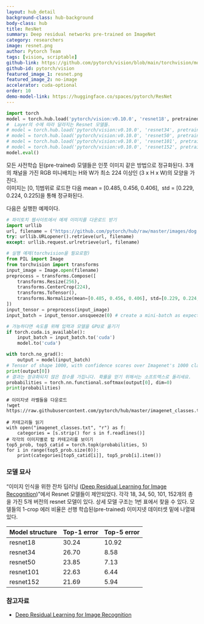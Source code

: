 ```yaml
---
layout: hub_detail
background-class: hub-background
body-class: hub
title: ResNet
summary: Deep residual networks pre-trained on ImageNet
category: researchers
image: resnet.png
author: Pytorch Team
tags: [vision, scriptable]
github-link: https://github.com/pytorch/vision/blob/main/torchvision/models/resnet.py
github-id: pytorch/vision
featured_image_1: resnet.png
featured_image_2: no-image
accelerator: cuda-optional
order: 10
demo-model-link: https://huggingface.co/spaces/pytorch/ResNet
---
```


```python
import torch
model = torch.hub.load('pytorch/vision:v0.10.0', 'resnet18', pretrained=True)
#  Layer의 수에 따라 달라지는 Resnet 모델들.
# model = torch.hub.load('pytorch/vision:v0.10.0', 'resnet34', pretrained=True)
# model = torch.hub.load('pytorch/vision:v0.10.0', 'resnet50', pretrained=True)
# model = torch.hub.load('pytorch/vision:v0.10.0', 'resnet101', pretrained=True)
# model = torch.hub.load('pytorch/vision:v0.10.0', 'resnet152', pretrained=True)
model.eval()
```

모든 사전학습 된(pre-trained) 모델들은 인풋 이미지 같은 방법으로 정규화된다. 3개의 채널을 가진 RGB 미니배치는 H와 W가 최소 224 이상인 (3 x H x W)의 모양을 가진다.  
이미지는 [0, 1]범위로 로드한 다음  mean = [0.485, 0.456, 0.406],  std = [0.229, 0.224, 0.225]을 통해 정규화된다. 

다음은 실행한 예제이다. 

```python
# 파이토치 웹사이트에서 예제 이미지를 다운로드 받기 
import urllib
url, filename = ("https://github.com/pytorch/hub/raw/master/images/dog.jpg", "dog.jpg")
try: urllib.URLopener().retrieve(url, filename)
except: urllib.request.urlretrieve(url, filename)
```

```python
# 실행 예제(torchvision을 필요로함)
from PIL import Image
from torchvision import transforms
input_image = Image.open(filename)
preprocess = transforms.Compose([
    transforms.Resize(256),
    transforms.CenterCrop(224),
    transforms.ToTensor(),
    transforms.Normalize(mean=[0.485, 0.456, 0.406], std=[0.229, 0.224, 0.225]),
])
input_tensor = preprocess(input_image)
input_batch = input_tensor.unsqueeze(0) # create a mini-batch as expected by the model

# 가능하다면 속도를 위해 입력과 모델을 GPU로 옮기기
if torch.cuda.is_available():
    input_batch = input_batch.to('cuda')
    model.to('cuda')

with torch.no_grad():
    output = model(input_batch)
# Tensor of shape 1000, with confidence scores over Imagenet's 1000 classes
print(output[0])
# 결과는 정규화되지 않은 점수를 가집니다. 확률을 얻기 위해서는 소프트맥스로 돌리세요.
probabilities = torch.nn.functional.softmax(output[0], dim=0)
print(probabilities)
```

```
# 이미지넷 라벨들을 다운로드 
!wget https://raw.githubusercontent.com/pytorch/hub/master/imagenet_classes.txt
```

```
# 카테고리들 읽기 
with open("imagenet_classes.txt", "r") as f:
    categories = [s.strip() for s in f.readlines()]
# 각각의 이미지별로 탑 카테고리를 보이기 
top5_prob, top5_catid = torch.topk(probabilities, 5)
for i in range(top5_prob.size(0)):
    print(categories[top5_catid[i]], top5_prob[i].item())
```

### 모델 묘사

“이미지 인식을 위한 잔차 딥러닝 ([Deep Residual Learning for Image Recognition](https://openaccess.thecvf.com/content_cvpr_2016/papers/He_Deep_Residual_Learning_CVPR_2016_paper.pdf))”에서 Resnet 모델들이 제안되었다. 각각 18, 34, 50, 101, 152개의 층을 가진 5개 버전의 resnet 모델이 있다. 상세 모델 구조는 1번 표에서 찾을 수 있다. 모델들의 1-crop 에러 비율은 선행 학습된(pre-trained) 이미지넷 데이터셋 밑에 나열돼있다.

| Model structure | Top-1 error | Top-5 error |
| --------------- | ----------- | ----------- |
|  resnet18       | 30.24       | 10.92       |
|  resnet34       | 26.70       | 8.58        |
|  resnet50       | 23.85       | 7.13        |
|  resnet101      | 22.63       | 6.44        |
|  resnet152      | 21.69       | 5.94        |

### 참고자료

 - [Deep Residual Learning for Image Recognition](https://arxiv.org/abs/1512.03385)
